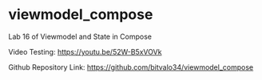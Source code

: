 # viewmodel_compose
Lab 16 of Viewmodel and State in Compose

Video Testing: https://youtu.be/52W-B5xVOVk

Github Repository Link: https://github.com/bitvalo34/viewmodel_compose